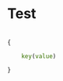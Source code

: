 # Test

<pre>
	<code class="language-yapion">
{<br>
	<span style="color:rgb(57, 115, 0)">key</span>(<span style="color:rgb(57, 115, 0)">value</span>)<br>
}
	</code>
</pre>